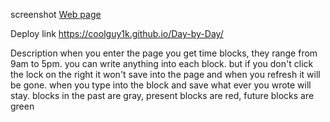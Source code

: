 screenshot 
[Web page](<Assets/Work Day Scheduler.png>)

Deploy link
https://coolguy1k.github.io/Day-by-Day/

Description
when you enter the page you get time blocks, they range from 9am to 5pm. you can write anything into each block. but if you don't click the lock on the right it won't save into the page and when you refresh it will be gone. when you type into the block and save what ever you wrote will stay. blocks in the past are gray, present blocks are red, future blocks are green
